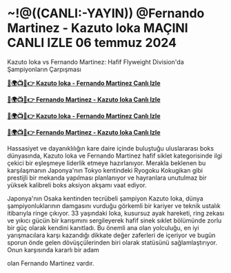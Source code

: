 #  ~!@((CANLI:-YAYIN)) @Fernando Martinez - Kazuto Ioka MAÇINI CANLI IZLE 06 temmuz 2024

Kazuto Ioka vs Fernando Martinez: Hafif Flyweight Division'da Şampiyonların Çarpışması

**[🔴🌍📺📱👉 Kazuto Ioka - Fernando Martinez Canlı Izle](https://cutt.ly/5efLg2eq)**

**[🔴🌍📺📱👉 Fernando Martinez - Kazuto Ioka Canlı Izle](https://cutt.ly/5efLg2eq)**

**[🔴🌍📺📱👉 Kazuto Ioka - Fernando Martinez Canlı Izle](https://cutt.ly/5efLg2eq)**

**[🔴🌍📺📱👉 Fernando Martinez - Kazuto Ioka Canlı Izle](https://cutt.ly/5efLg2eq)**

Hassasiyet ve dayanıklılığın kare daire içinde buluştuğu uluslararası boks dünyasında, Kazuto Ioka ve Fernando Martinez hafif siklet kategorisinde ilgi çekici bir eşleşmeye liderlik etmeye hazırlanıyor. Merakla beklenen bu karşılaşmanın Japonya'nın Tokyo kentindeki Ryogoku Kokugikan gibi prestijli bir mekanda yapılması planlanıyor ve hayranlara unutulmaz bir yüksek kalibreli boks aksiyon akşamı vaat ediyor.

Japonya'nın Osaka kentinden tecrübeli şampiyon Kazuto Ioka, dünya şampiyonluklarının damgasını vurduğu görkemli bir kariyer ve teknik ustalık itibarıyla ringe çıkıyor. 33 yaşındaki Ioka, kusursuz ayak hareketi, ring zekası ve yıkıcı gücün bir karışımını sergileyerek hafif sinek sıklet bölümünde zorlu bir güç olarak kendini kanıtladı. Bu önemli ana olan yolculuğu, en iyi yarışmacılara karşı kazandığı dikkate değer zaferleri de içeriyor ve bugün sporun önde gelen dövüşçülerinden biri olarak statüsünü sağlamlaştırıyor. Onun karşısında kararlı bir adam

olan Fernando Martinez vardır.
